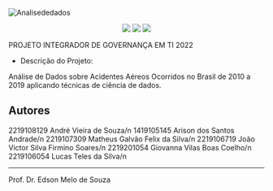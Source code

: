 ![Analisededados](https://user-images.githubusercontent.com/59975340/161482038-7b7f1fdc-eb93-4b60-a1ca-fea4966ce4c0.jpg)

<div align="center">
<img src="https://img.shields.io/badge/status-em%20desenvolvimento-brightgreen"/>

<img src="https://img.shields.io/github/forks/GiovannaVilasBoas/ANALISE_DE_DADOS_CENIPA"/>

<img src="https://img.shields.io/github/stars/GiovannaVilasBoas/ANALISE_DE_DADOS_CENIPA"/>
</div>
	
PROJETO INTEGRADOR DE GOVERNANÇA EM TI 2022 


* Descrição do Projeto: 

Análise de Dados sobre Acidentes Aéreos Ocorridos no Brasil de 2010 a 2019 aplicando técnicas de ciência de dados.

## Autores

2219108129 André Vieira de Souza/n
1419105145 Arison dos Santos Andrade/n
2219107309 Matheus Galvão Felix da Silva/n
2219106719 João Victor Silva Firmino Soares/n
2219201054 Giovanna Vilas Boas Coelho/n
2219106054 Lucas Teles da Silva/n

_______________

Prof. Dr. Edson Melo de Souza




